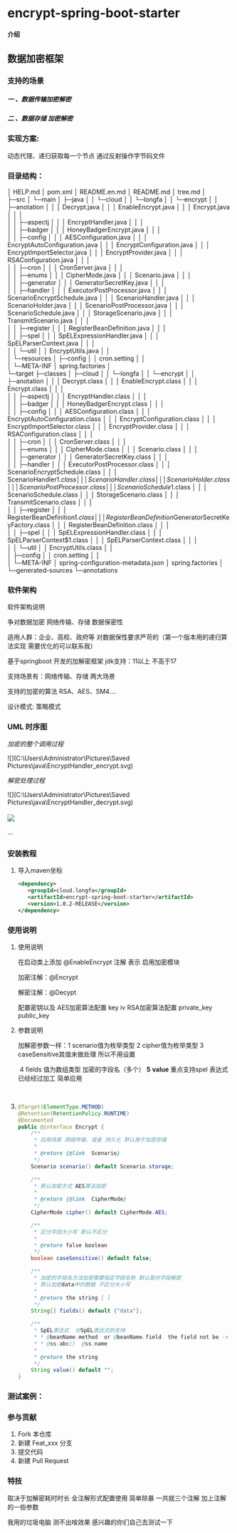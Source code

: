 # encrypt-spring-boot-starter

#### 介绍
## 数据加密框架
### 支持的场景
##### 一 、数据传输加密解密
##### 二 、数据存储 加密解密

### 实现方案:
动态代理、递归获取每一个节点 通过反射操作字节码文件

### 目录结构：

│  HELP.md
│  pom.xml
│  README.en.md
│  README.md
│  tree.md
│  
├─src
│  └─main
│      ├─java
│      │  └─cloud
│      │      └─longfa
│      │          └─encrypt
│      │              ├─anotation
│      │              │      Decrypt.java
│      │              │      EnableEncrypt.java
│      │              │      Encrypt.java
│      │              │      
│      │              ├─aspectj
│      │              │      EncryptHandler.java
│      │              │      
│      │              ├─badger
│      │              │      HoneyBadgerEncrypt.java
│      │              │      
│      │              ├─config
│      │              │      AESConfiguration.java
│      │              │      EncryptAutoConfiguration.java
│      │              │      EncryptConfiguration.java
│      │              │      EncryptImportSelector.java
│      │              │      EncryptProvider.java
│      │              │      RSAConfiguration.java
│      │              │      
│      │              ├─cron
│      │              │      CronServer.java
│      │              │      
│      │              ├─enums
│      │              │      CipherMode.java
│      │              │      Scenario.java
│      │              │      
│      │              ├─generator
│      │              │      GeneratorSecretKey.java
│      │              │      
│      │              ├─handler
│      │              │      ExecutorPostProcessor.java
│      │              │      ScenarioEncryptSchedule.java
│      │              │      ScenarioHandler.java
│      │              │      ScenarioHolder.java
│      │              │      ScenarioPostProcessor.java
│      │              │      ScenarioSchedule.java
│      │              │      StorageScenario.java
│      │              │      TransmitScenario.java
│      │              │      
│      │              ├─register
│      │              │      RegisterBeanDefinition.java
│      │              │      
│      │              ├─spel
│      │              │      SpELExpressionHandler.java
│      │              │      SpELParserContext.java
│      │              │      
│      │              └─util
│      │                      EncryptUtils.java
│      │                      
│      └─resources
│          ├─config
│          │      cron.setting
│          │      
│          └─META-INF
│                  spring.factories
│                  
└─target
├─classes
│  ├─cloud
│  │  └─longfa
│  │      └─encrypt
│  │          ├─anotation
│  │          │      Decrypt.class
│  │          │      EnableEncrypt.class
│  │          │      Encrypt.class
│  │          │      
│  │          ├─aspectj
│  │          │      EncryptHandler.class
│  │          │      
│  │          ├─badger
│  │          │      HoneyBadgerEncrypt.class
│  │          │      
│  │          ├─config
│  │          │      AESConfiguration.class
│  │          │      EncryptAutoConfiguration.class
│  │          │      EncryptConfiguration.class
│  │          │      EncryptImportSelector.class
│  │          │      EncryptProvider.class
│  │          │      RSAConfiguration.class
│  │          │      
│  │          ├─cron
│  │          │      CronServer.class
│  │          │      
│  │          ├─enums
│  │          │      CipherMode.class
│  │          │      Scenario.class
│  │          │      
│  │          ├─generator
│  │          │      GeneratorSecretKey.class
│  │          │      
│  │          ├─handler
│  │          │      ExecutorPostProcessor.class
│  │          │      ScenarioEncryptSchedule.class
│  │          │      ScenarioHandler$1.class
│  │          │      ScenarioHandler.class
│  │          │      ScenarioHolder.class
│  │          │      ScenarioPostProcessor.class
│  │          │      ScenarioSchedule$1.class
│  │          │      ScenarioSchedule.class
│  │          │      StorageScenario.class
│  │          │      TransmitScenario.class
│  │          │      
│  │          ├─register
│  │          │      RegisterBeanDefinition$1.class
│  │          │      RegisterBeanDefinition$GeneratorSecretKeyFactory.class
│  │          │      RegisterBeanDefinition.class
│  │          │      
│  │          ├─spel
│  │          │      SpELExpressionHandler.class
│  │          │      SpELParserContext$1.class
│  │          │      SpELParserContext.class
│  │          │      
│  │          └─util
│  │                  EncryptUtils.class
│  │                  
│  ├─config
│  │      cron.setting
│  │      
│  └─META-INF
│          spring-configuration-metadata.json
│          spring.factories
│          
└─generated-sources
└─annotations



### 软件架构
软件架构说明

争对数据加密 网络传输、存储 数据保密性

适用人群：企业、高校、政府等  对数据保性要求严苛的（第一个版本用的递归算法实现 需要优化的可以联系我）

基于springboot 开发的加解密框架  jdk支持：11以上 不高于17

支持场景有：网络传输、存储 两大场景

支持的加密的算法 RSA、AES、SM4....

设计模式: 策略模式

### UML 时序图

*加密的整个调用过程*

![](C:\Users\Administrator\Pictures\Saved Pictures\java\EncryptHandler_encrypt.svg)

*解密处理过程*

![](C:\Users\Administrator\Pictures\Saved Pictures\java\EncryptHandler_decrypt.svg)

#### ![](C:\Users\Administrator\AppData\Roaming\Typora\typora-user-images\image-20221015234958851.png)
···




### 安装教程

1. 导入maven坐标

   ```xml
   <dependency>
      <groupId>cloud.longfa</groupId>
      <artifactId>encrypt-spring-boot-starter</artifactId>
      <version>1.0.2-RELEASE</version>
   </dependency>
   ```

### 使用说明

1. 使用说明

   在启动类上添加 @EnableEncrypt 注解  表示 启用加密模块

   加密注解：@Encrypt

   解密注解：@Decypt

   配置密钥以及 AES加密算法配置 key iv   RSA加密算法配置 private_key public_key

2. 参数说明

   加解密参数一样：1 scenario值为枚举类型  2 cipher值为枚举类型 3  caseSensitive其值未做处理 所以不用设置

   ​								4 fields 值为数组类型 加密的字段名（多个） **5** **value** 重点支持spel 表达式 已经经过加工 简单应用

   ​

3.  ```java
    @Target(ElementType.METHOD)
    @Retention(RetentionPolicy.RUNTIME)
    @Documented
    public @interface Encrypt {
        /**
         * 应用场景 网络传输、或者 持久化 默认用于加密存储
         *
         * @return {@link  Scenario}
         */
        Scenario scenario() default Scenario.storage;
    
        /**
         * 默认加密方式 AES算法加密
         *
         * @return {@link  CipherMode}
         */
        CipherMode cipher() default CipherMode.AES;
    
        /**
         * 区分字段大小写 默认不区分
         *
         * @return false boolean
         */
        boolean caseSensitive() default false;
    
        /**
         * 加密的字段名方法加密需要指定字段名称 默认是对字段解密
         * 默认加密data中的数据 不区分大小写
         *
         * @return the string [ ]
         */
        String[] fields() default {"data"};
    
        /**
         * SpEL表达式  对SpEL表达式的支持
         * * @beanName.method  or @beanName.field  the field not be -> private decorated
         * * @ss.abc()  @ss.name
         *
         * @return the string
         */
        String value() default "";
    }
    ```

### 测试案例：



### 参与贡献

1.  Fork 本仓库
2.  新建 Feat_xxx 分支
3.  提交代码
4.  新建 Pull Request

### 特技

取决于加解密耗时时长 全注解形式配置使用 简单除暴 一共就三个注解 加上注解的一些参数

我用的垃圾电脑 测不出啥效果  感兴趣的你们自己去测试一下
